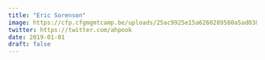 ```yaml
---
title: "Eric Sorenson"
image: https://cfp.cfgmgmtcamp.be/uploads/25ac9925e15a6260289580a5ad038043ea720f3863c5379241.jpeg
twitter: https://twitter.com/ahpook
date: 2019-01-01
draft: false
---
```


